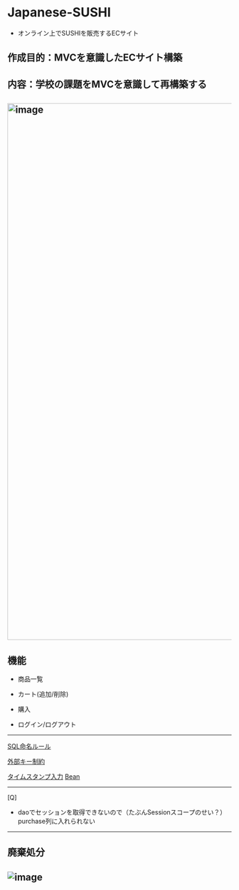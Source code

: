 # Japanese-SUSHI
- オンライン上でSUSHIを販売するECサイト   

## 作成目的：MVCを意識したECサイト構築

## 内容：学校の課題をMVCを意識して再構築する

## <img width="1204" alt="image" src="https://user-images.githubusercontent.com/96870513/198840530-f5671344-4a20-499f-87f5-047faa9ffce9.png">

## 機能

- 商品一覧

- カート(追加/削除)

- 購入

- ログイン/ログアウト


---
[SQL命名ルール](https://atmarkit.itmedia.co.jp/ait/articles/0512/23/news017_2.html#:~:text=SQL%E3%83%95%E3%82%A1%E3%82%A4%E3%83%AB%E3%81%AE%E5%91%BD%E5%90%8D%E8%A6%8F%E5%89%87,%E3%83%87%E3%82%A3%E3%83%AC%E3%82%AF%E3%83%88%E3%83%AA%E3%81%AB%E3%83%87%E3%83%97%E3%83%AD%E3%82%A4%E3%81%97%E3%81%BE%E3%81%99%E3%80%82)

[外部キー制約](https://www.javadrive.jp/postgresql/table/index11.html)

[タイムスタンプ入力](https://www.itmedia.co.jp/enterprise/articles/0407/23/news002.html)
[Bean](https://www.fenet.jp/java/column/java_tips/6570/)

---
[Q]
- daoでセッションを取得できないので（たぶんSessionスコープのせい？）purchase列に入れられない

---
## 廃棄処分
## ![image](https://user-images.githubusercontent.com/96870513/198242691-835fe662-2fe0-4614-b917-d271ea9c3ccf.png)
